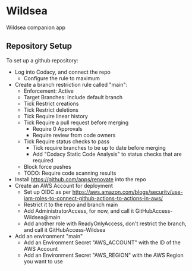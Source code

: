 # Wildsea

Wildsea companion app

## Repository Setup

To set up a github repository:

* Log into Codacy, and connect the repo
  * Configure the rule to maximum
* Create a branch restriction rule called "main":
  * Enforcement: Active
  * Target Branches: Include default branch
  * Tick Restrict creations
  * Tick Restrict deletions
  * Tick Require linear history
  * Tick Require a pull request before merging
    * Require 0 Approvals
    * Require review from code owners
  * Tick Require status checks to pass
    * Tick require branches to be up to date before merging
    * Add "Codacy Static Code Analysis" to status checks that are required
  * Block force pushes
  * TODO: Require code scanning results
* Install <https://github.com/apps/renovate> into the repo
* Create an AWS Account for deployment
  * Set up OIDC as per <https://aws.amazon.com/blogs/security/use-iam-roles-to-connect-github-actions-to-actions-in-aws/>
  * Restrict it to the repo and branch main
  * Add AdministratorAccess, for now, and call it GitHubAccess-Wildsea@main
  * Add another role with ReadyOnlyAccess, don't restrict the branch, and call it GitHubAccess-Wildsea
* Add an environment "main"
  * Add an Environment Secret "AWS_ACCOUNT" with the ID of the AWS Account
  * Add an Environment Secret "AWS_REGION" with the AWS Region you want to use
